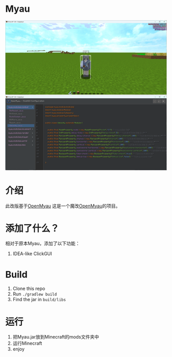 # Myau

![screenshot](.\images\image1.png)
![ClickGUIScreenshot](.\images\image2.png)
# 介绍

此改版基于[OpenMyau](https://github.com/60124808866/OpenMyau)
这是一个魔改[OpenMyau](https://github.com/60124808866/OpenMyau)的项目。

# 添加了什么？

相对于原本Myau，添加了以下功能：

1. IDEA-like ClickGUI

# Build

1. Clone this repo
2. Run `./gradlew build`
3. Find the jar in `build/libs`

# 运行

1. 把Myau.jar放到Minecraft的mods文件夹中
2. 运行Minecraft
3. enjoy

